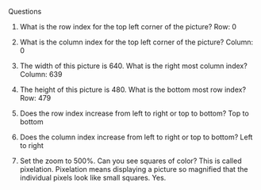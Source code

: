 Questions

1. What is the row index for the top left corner of the picture?
    Row: 0

2. What is the column index for the top left corner of the picture?
    Column: 0

3. The width of this picture is 640. What is the right most column index?
    Column: 639

4. The height of this picture is 480. What is the bottom most row index?
    Row: 479

5. Does the row index increase from left to right or top to bottom?
    Top to bottom

6. Does the column index increase from left to right or top to bottom?
    Left to right

7. Set the zoom to 500%. Can you see squares of color? This is called pixelation. Pixelation means displaying a picture so magnified that the individual pixels look like small squares.
    Yes.